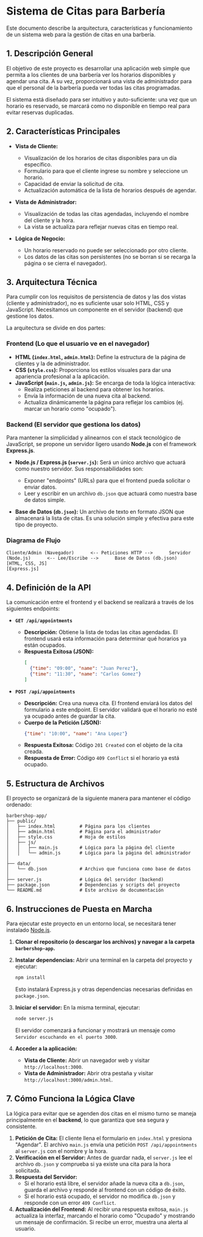 # Sistema de Citas para Barbería

Este documento describe la arquitectura, características y funcionamiento de un sistema web para la gestión de citas en una barbería.

## 1. Descripción General

El objetivo de este proyecto es desarrollar una aplicación web simple que permita a los clientes de una barbería ver los horarios disponibles y agendar una cita. A su vez, proporcionará una vista de administrador para que el personal de la barbería pueda ver todas las citas programadas.

El sistema está diseñado para ser intuitivo y auto-suficiente: una vez que un horario es reservado, se marcará como no disponible en tiempo real para evitar reservas duplicadas.

## 2. Características Principales

*   **Vista de Cliente:**
    *   Visualización de los horarios de citas disponibles para un día específico.
    *   Formulario para que el cliente ingrese su nombre y seleccione un horario.
    *   Capacidad de enviar la solicitud de cita.
    *   Actualización automática de la lista de horarios después de agendar.

*   **Vista de Administrador:**
    *   Visualización de todas las citas agendadas, incluyendo el nombre del cliente y la hora.
    *   La vista se actualiza para reflejar nuevas citas en tiempo real.

*   **Lógica de Negocio:**
    *   Un horario reservado no puede ser seleccionado por otro cliente.
    *   Los datos de las citas son persistentes (no se borran si se recarga la página o se cierra el navegador).

## 3. Arquitectura Técnica

Para cumplir con los requisitos de persistencia de datos y las dos vistas (cliente y administrador), no es suficiente usar solo HTML, CSS y JavaScript. Necesitamos un componente en el servidor (backend) que gestione los datos.

La arquitectura se divide en dos partes:

### Frontend (Lo que el usuario ve en el navegador)

*   **HTML (`index.html`, `admin.html`):** Define la estructura de la página de clientes y la de administrador.
*   **CSS (`style.css`):** Proporciona los estilos visuales para dar una apariencia profesional a la aplicación.
*   **JavaScript (`main.js`, `admin.js`):** Se encarga de toda la lógica interactiva:
    *   Realiza peticiones al backend para obtener los horarios.
    *   Envía la información de una nueva cita al backend.
    *   Actualiza dinámicamente la página para reflejar los cambios (ej. marcar un horario como "ocupado").

### Backend (El servidor que gestiona los datos)

Para mantener la simplicidad y alinearnos con el stack tecnológico de JavaScript, se propone un servidor ligero usando **Node.js** con el framework **Express.js**.

*   **Node.js / Express.js (`server.js`):** Será un único archivo que actuará como nuestro servidor. Sus responsabilidades son:
    *   Exponer "endpoints" (URLs) para que el frontend pueda solicitar o enviar datos.
    *   Leer y escribir en un archivo `db.json` que actuará como nuestra base de datos simple.

*   **Base de Datos (`db.json`):** Un archivo de texto en formato JSON que almacenará la lista de citas. Es una solución simple y efectiva para este tipo de proyecto.

### Diagrama de Flujo

```
Cliente/Admin (Navegador)      <-- Peticiones HTTP -->      Servidor (Node.js)      <-- Lee/Escribe -->      Base de Datos (db.json)
[HTML, CSS, JS]                                            [Express.js]
```

## 4. Definición de la API

La comunicación entre el frontend y el backend se realizará a través de los siguientes endpoints:

*   **`GET /api/appointments`**
    *   **Descripción:** Obtiene la lista de todas las citas agendadas. El frontend usará esta información para determinar qué horarios ya están ocupados.
    *   **Respuesta Exitosa (JSON):**
        ```json
        [
          {"time": "09:00", "name": "Juan Perez"},
          {"time": "11:30", "name": "Carlos Gomez"}
        ]
        ```

*   **`POST /api/appointments`**
    *   **Descripción:** Crea una nueva cita. El frontend enviará los datos del formulario a este endpoint. El servidor validará que el horario no esté ya ocupado antes de guardar la cita.
    *   **Cuerpo de la Petición (JSON):**
        ```json
        {"time": "10:00", "name": "Ana Lopez"}
        ```
    *   **Respuesta Exitosa:** Código `201 Created` con el objeto de la cita creada.
    *   **Respuesta de Error:** Código `409 Conflict` si el horario ya está ocupado.

## 5. Estructura de Archivos

El proyecto se organizará de la siguiente manera para mantener el código ordenado:

```
barbershop-app/
├── public/
│   ├── index.html         # Página para los clientes
│   ├── admin.html         # Página para el administrador
│   ├── style.css          # Hoja de estilos
│   ├── js/
│   │   ├── main.js        # Lógica para la página del cliente
│   │   └── admin.js       # Lógica para la página del administrador
│
├── data/
│   └── db.json            # Archivo que funciona como base de datos
│
├── server.js              # Lógica del servidor (backend)
├── package.json           # Dependencias y scripts del proyecto
└── README.md              # Este archivo de documentación
```

## 6. Instrucciones de Puesta en Marcha

Para ejecutar este proyecto en un entorno local, se necesitará tener instalado [Node.js](https://nodejs.org/).

1.  **Clonar el repositorio (o descargar los archivos) y navegar a la carpeta `barbershop-app`.**

2.  **Instalar dependencias:**
    Abrir una terminal en la carpeta del proyecto y ejecutar:
    ```bash
    npm install
    ```
    Esto instalará Express.js y otras dependencias necesarias definidas en `package.json`.

3.  **Iniciar el servidor:**
    En la misma terminal, ejecutar:
    ```bash
    node server.js
    ```
    El servidor comenzará a funcionar y mostrará un mensaje como `Servidor escuchando en el puerto 3000`.

4.  **Acceder a la aplicación:**
    *   **Vista de Cliente:** Abrir un navegador web y visitar `http://localhost:3000`.
    *   **Vista de Administrador:** Abrir otra pestaña y visitar `http://localhost:3000/admin.html`.

## 7. Cómo Funciona la Lógica Clave

La lógica para evitar que se agenden dos citas en el mismo turno se maneja principalmente en el **backend**, lo que garantiza que sea segura y consistente.

1.  **Petición de Cita:** El cliente llena el formulario en `index.html` y presiona "Agendar". El archivo `main.js` envía una petición `POST /api/appointments` al `server.js` con el nombre y la hora.
2.  **Verificación en el Servidor:** Antes de guardar nada, el `server.js` lee el archivo `db.json` y comprueba si ya existe una cita para la hora solicitada.
3.  **Respuesta del Servidor:**
    *   Si el horario está libre, el servidor añade la nueva cita a `db.json`, guarda el archivo y responde al frontend con un código de éxito.
    *   Si el horario está ocupado, el servidor no modifica `db.json` y responde con un error `409 Conflict`.
4.  **Actualización del Frontend:** Al recibir una respuesta exitosa, `main.js` actualiza la interfaz, marcando el horario como "Ocupado" y mostrando un mensaje de confirmación. Si recibe un error, muestra una alerta al usuario.
